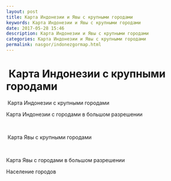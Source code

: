```yaml
---
layout: post
title: Карта Индонезии и Явы с крупными городами
keywords: Карта Индонезии и Явы с крупными городами
date: 2017-05-28 15:46
description: Карта Индонезии и Явы с крупными городами
categories: Карта Индонезии и Явы с крупными городами
permalink: nasgor/indonezgormap.html
---
```


#  Карта Индонезии с крупными городами



 Карта Индонезии с крупными городами





Карта Индонезии с городами в большом разрешении 


                


 Карта Явы с крупными городами





                



Карта Явы с городами в большом разрешении 



Население городов

		
